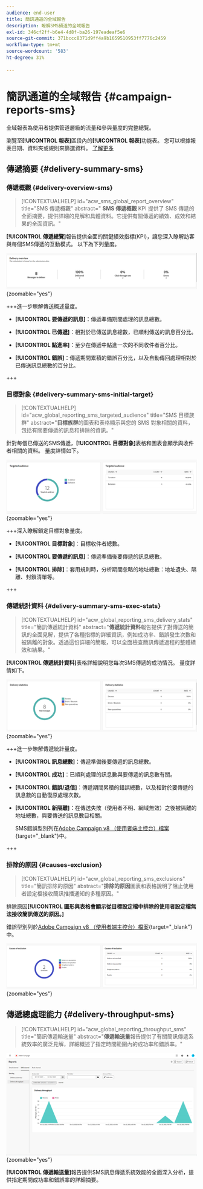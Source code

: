 ```yaml
---
audience: end-user
title: 簡訊通道的全域報告
description: 瞭解SMS頻道的全域報告
exl-id: 346cf2ff-b6e4-4d8f-ba26-197eadeaf5e6
source-git-commit: 371bccc8371d9ff4a9b1659510953ff7776c2459
workflow-type: tm+mt
source-wordcount: '583'
ht-degree: 31%

---
```


# 簡訊通道的全域報告 {#campaign-reports-sms}

全域報表為使用者提供管道層級的流量和參與量度的完整總覽。

瀏覽至&#x200B;**[!UICONTROL 報表]**&#x200B;區段內的&#x200B;**[!UICONTROL 報表]**&#x200B;功能表。 您可以根據報表日期、資料夾或規則來篩選資料。 [了解更多](global-reports.md)

## 傳遞摘要 {#delivery-summary-sms}

### 傳遞概觀 {#delivery-overview-sms}

>[!CONTEXTUALHELP]
>id="acw_sms_global_report_overview"
>title="SMS 傳遞概觀"
>abstract=" **SMS 傳遞概觀** KPI 提供了 SMS 傳遞的全面摘要，提供詳細的見解和具體資料。它提供有關傳遞的績效、成效和結果的全面資訊。"

**[!UICONTROL 傳遞總覽]**&#x200B;報告提供全面的關鍵績效指標(KPI)，讓您深入瞭解訪客與每個SMS傳遞的互動模式。 以下為下列量度。

![](assets/global_report_sms_delivery_overview.png){zoomable="yes"}

+++進一步瞭解傳送概述量度。

* **[!UICONTROL 要傳遞的訊息]**：傳遞準備期間處理的訊息總數。

* **[!UICONTROL 已傳遞]**：相對於已傳送訊息總數，已順利傳送的訊息百分比。

* **[!UICONTROL 點進率]**：至少在傳遞中點進一次的不同收件者百分比。

* **[!UICONTROL 錯誤]**：傳遞期間累積的錯誤百分比，以及自動傳回處理相對於已傳送訊息總數的百分比。

+++

### 目標對象 {#delivery-summary-sms-initial-target}

>[!CONTEXTUALHELP]
>id="acw_global_reporting_sms_targeted_audience"
>title="SMS 目標族群"
>abstract="**目標族群**&#x200B;的圖表和表格顯示與您的 SMS 對象相關的資料，包括有關要傳遞的訊息和排除的資訊。"

針對每個已傳送的SMS傳遞，**[!UICONTROL 目標對象]**&#x200B;表格和圖表會顯示與收件者相關的資料。 量度詳情如下。

![](assets/global_report_sms_targeted_audience.png){zoomable="yes"}

+++深入瞭解鎖定目標對象量度。

* **[!UICONTROL 目標對象]**：目標收件者總數。

* **[!UICONTROL 要傳遞的訊息]**：傳遞準備後要傳遞的訊息總數。

* **[!UICONTROL 排除]**：套用規則時，分析期間忽略的地址總數：地址遺失、隔離、封鎖清單等。

+++

### 傳遞統計資料 {#delivery-summary-sms-exec-stats}

>[!CONTEXTUALHELP]
>id="acw_global_reporting_sms_delivery_stats"
>title="簡訊傳遞統計資料"
>abstract="**傳遞統計資料**&#x200B;報告提供了對傳送的簡訊的全面見解，提供了各種指標的詳細資訊，例如成功率、錯誤發生次數和被隔離的對象。透過這份詳細的簡報，可以全面檢查簡訊傳遞過程的整體績效和結果。"

**[!UICONTROL 傳遞統計資料]**&#x200B;表格詳細說明您每次SMS傳遞的成功情況。 量度詳情如下。

![](assets/global_report_sms_delivery_statistics.png){zoomable="yes"}

+++進一步瞭解傳遞統計量度。

* **[!UICONTROL 訊息總數]**：傳遞準備後要傳遞的訊息總數。

* **[!UICONTROL 成功]**：已順利處理的訊息數與要傳遞的訊息數有關。

* **[!UICONTROL 錯誤/退信]**：傳遞期間累積的錯誤總數，以及相對於要傳遞的訊息數的自動復原處理次數。

* **[!UICONTROL 新隔離]**：在傳送失敗（使用者不明、網域無效）之後被隔離的地址總數，與要傳送的訊息數目相關。

  SMS錯誤型別列在[Adobe Campaign v8 （使用者端主控台）檔案](https://experienceleague.adobe.com/docs/campaign/campaign-v8/send/failures/delivery-failures.html#sms-quarantines){target="_blank"}中。

+++

### 排除的原因 {#causes-exclusion}

>[!CONTEXTUALHELP]
>id="acw_global_reporting_sms_exclusions"
>title="簡訊排除的原因"
>abstract="**排除的原因**&#x200B;圖表和表格說明了阻止使用者設定檔接收簡訊推播通知的多種原因。"

排除原因&#x200B;**[!UICONTROL 圖形與表格會顯示從目標設定檔中排除的使用者設定檔無法接收簡訊傳送的原因。]**

錯誤型別列於[Adobe Campaign v8 （使用者端主控台）檔案](https://experienceleague.adobe.com/docs/campaign/campaign-v8/send/failures/delivery-failures.html#email-error-types){target="_blank"}中。

![](assets/global_report_sms_causes_exclusion.png){zoomable="yes"}

## 傳遞總處理能力 {#delivery-throughput-sms}

>[!CONTEXTUALHELP]
>id="acw_global_reporting_throughput_sms"
>title="簡訊傳遞輸送量"
>abstract="**傳遞輸送量**&#x200B;報告提供了有關簡訊傳遞系統效率的廣泛見解，詳細概述了指定時間範圍內的成功率和錯誤率。"

![](assets/global_report_sms_delivery_throughput.png){zoomable="yes"}

**[!UICONTROL 傳遞輸送量]**&#x200B;報告提供SMS訊息傳遞系統效能的全面深入分析，提供指定期間成功率和錯誤率的詳細摘要。
